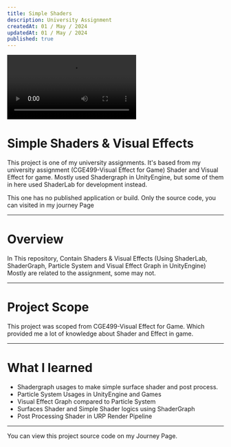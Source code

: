 ```yaml
---
title: Simple Shaders
description: University Assignment
createdAt: 01 / May / 2024
updatedAt: 01 / May / 2024
published: true
---
```

<video source src="https://res.cloudinary.com/drjnabgbd/video/upload/v1712471368/Projects/University/VFX_Highlights_fjhw1b.mp4" autoplay loop></video>

# Simple Shaders & Visual Effects
This project is one of my university assignments. It's based from my university assignment (CGE499-Visual Effect for Game)  Shader and Visual Effect for game. 
Mostly used Shadergraph in UnityEngine, but some of them in here used ShaderLab for development instead.

This one has no published application or build. Only the source code, you can visited in my journey Page

---

# Overview
In This repository, Contain Shaders & Visual Effects (Using ShaderLab, ShaderGraph, Particle System and Visual Effect Graph in UnityEngine) Mostly are related to the assignment, some may not.

---

# Project Scope
This project was scoped from CGE499-Visual Effect for Game. Which provided me a lot of knowledge about Shader and Effect in game.

---

# What I learned
- Shadergraph usages to make simple surface shader and post process.
- Particle System Usages in UnityEngine and Games
- Visual Effect Graph compared to Particle System
- Surfaces Shader and Simple Shader logics using ShaderGraph
- Post Processing Shader in URP Render Pipeline

---

You can view this project source code on my Journey Page.